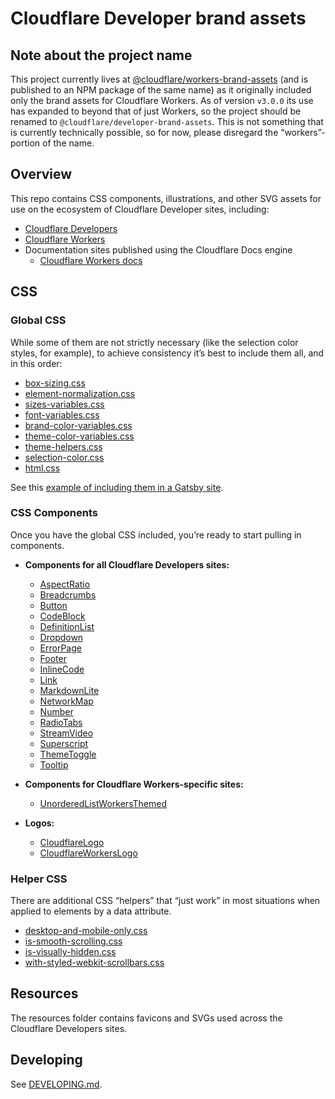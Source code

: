 # Cloudflare Developer brand assets

## Note about the project name

This project currently lives at [@cloudflare/workers-brand-assets](https://github.com/cloudflare/workers-brand-assets) (and is published to an NPM package of the same name) as it originally included only the brand assets for Cloudflare Workers. As of version `v3.0.0` its use has expanded to beyond that of just Workers, so the project should be renamed to `@cloudflare/developer-brand-assets`. This is not something that is currently technically possible, so for now, please disregard the “workers”-portion of the name.

## Overview

This repo contains CSS components, illustrations, and other SVG assets for use on the ecosystem of Cloudflare Developer sites, including:

- [Cloudflare Developers](https://developers.cloudflare.com)
- [Cloudflare Workers](https://workers.cloudflare.com)
- Documentation sites published using the Cloudflare Docs engine
  - [Cloudflare Workers docs](https://developers.cloudflare.com/workers)

## CSS

### Global CSS

While some of them are not strictly necessary (like the selection color styles, for example), to achieve consistency it’s best to include them all, and in this order:

- [box-sizing.css](css/global/box-sizing.css)
- [element-normalization.css](css/global/element-normalization.css)
- [sizes-variables.css](css/global/sizes-variables.css)
- [font-variables.css](css/global/font-variables.css)
- [brand-color-variables.css](css/global/brand-color-variables.css)
- [theme-color-variables.css](css/global/theme-color-variables.css)
- [theme-helpers.css](css/global/theme-helpers.css)
- [selection-color.css](css/global/selection-color.css)
- [html.css](css/global/html.css)

See this [example of including them in a Gatsby site](https://github.com/cloudflare/workers-docs-engine/blob/00e11586e38d1ef19650ca11de3eb06e6454f3df/gatsby-browser.js#L7-L15).

### CSS Components

Once you have the global CSS included, you’re ready to start pulling in components.

- __Components for all Cloudflare Developers sites:__
  - [AspectRatio](css/components/aspect-ratio.css)
  - [Breadcrumbs](css/components/breadcrumbs.css)
  - [Button](css/components/button.css)
  - [CodeBlock](css/components/code-block.css)
  - [DefinitionList](css/components/definition-list.css)
  - [Dropdown](css/components/dropdown.css)
  - [ErrorPage](css/components/error-page.css)
  - [Footer](css/components/footer.css)
  - [InlineCode](css/components/inline-code.css)
  - [Link](css/components/link.css)
  - [MarkdownLite](css/components/markdown-lite.css)
  - [NetworkMap](css/components/network-map.css)
  - [Number](css/components/number.css)
  - [RadioTabs](css/components/radio-tabs.css)
  - [StreamVideo](css/components/stream-video.css)
  - [Superscript](css/components/superscript.css)
  - [ThemeToggle](css/components/theme-toggle.css)
  - [Tooltip](css/components/tooltip.css)

- __Components for Cloudflare Workers-specific sites:__
  - [UnorderedListWorkersThemed](css/components/unordered-list-workers-themed.css)

- __Logos:__
  - [CloudflareLogo](css/components/cloudflare-logo.css)
  - [CloudflareWorkersLogo](css/components/cloudflare-workers-logo.css)

### Helper CSS

There are additional CSS “helpers” that “just work” in most situations when applied to elements by a data attribute.

- [desktop-and-mobile-only.css](css/helpers/desktop-and-mobile-only.css)
- [is-smooth-scrolling.css](css/helpers/is-smooth-scrolling.css)
- [is-visually-hidden.css](css/helpers/is-visually-hidden.css)
- [with-styled-webkit-scrollbars.css](css/helpers/is-visually-hidden.css)

## Resources

The resources folder contains favicons and SVGs used across the Cloudflare Developers sites.

## Developing

See [DEVELOPING.md](DEVELOPING.md).

